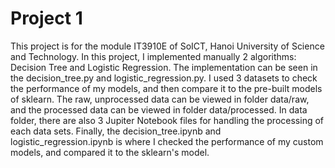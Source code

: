 # Project 1
This project is for the module IT3910E of SoICT, Hanoi University of Science and Technology. In this project, I implemented manually 2 algorithms: Decision Tree and Logistic Regression. The implementation can be seen in the decision_tree.py and logistic_regression.py. I used 3 datasets to check the performance of my models, and then compare it to the pre-built models of sklearn. The raw, unprocessed data can be viewed in folder data/raw, and the processed data can be viewed in folder data/processed. In data folder, there are also 3 Jupiter Notebook files for handling the processing of each data sets. Finally, the decision_tree.ipynb and logistic_regression.ipynb is where I checked the performance of my custom models, and compared it to the sklearn's model.
